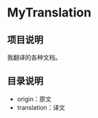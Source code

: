 MyTranslation
=============

项目说明
----------
我翻译的各种文档。


目录说明
----------
* origin：原文
* translation：译文